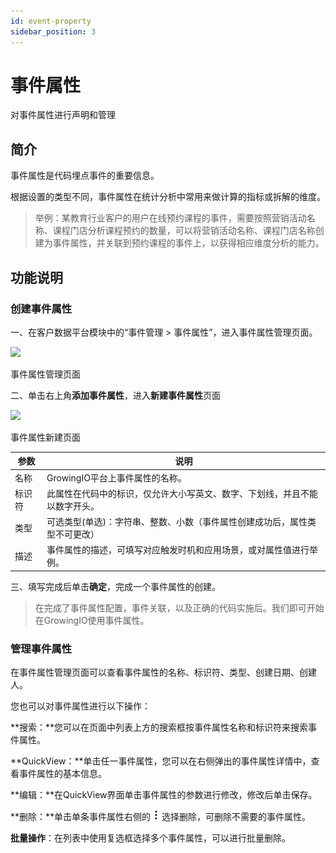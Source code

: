 ```yaml
---
id: event-property
sidebar_position: 3
---
```


# 事件属性

对事件属性进行声明和管理

## 简介[](#jian-jie)

事件属性是代码埋点事件的重要信息。

根据设置的类型不同，事件属性在统计分析中常用来做计算的指标或拆解的维度。

> 举例：某教育行业客户的用户在线预约课程的事件，需要按照营销活动名称、课程门店分析课程预约的数量，可以将营销活动名称、课程门店名称创建为事件属性，并关联到预约课程的事件上，以获得相应维度分析的能力。


## 功能说明[](#gong-neng-shuo-ming)

### 创建事件属性[](#chuang-jian-shi-jian-shu-xing)

一、在客户数据平台模块中的“事件管理 > 事件属性”，进入事件属性管理页面。

![](https://3953104361-files.gitbook.io/~/files/v0/b/gitbook-legacy-files/o/assets%2F-M2qbZInaXgdm8kkNosp%2F-M3ENsQm3QGQGowP3MJb%2F-M3ENvF2u7JNkBUnrmS5%2Fimage.png?alt=media&token=b18ba536-b466-4a34-93e1-a4a522d0e40a)

事件属性管理页面

二、单击右上角**添加事件属性**，进入**新建事件属性**页面

![](https://3953104361-files.gitbook.io/~/files/v0/b/gitbook-legacy-files/o/assets%2F-M2qbZInaXgdm8kkNosp%2F-M3ENsQm3QGQGowP3MJb%2F-M3EOIB8LJVUmxvr5Ni1%2Fimage.png?alt=media&token=8138b8a6-de6c-4e9c-817b-da5e646bdec6)

事件属性新建页面

| 参数  | 说明  |
| --- | --- |
| 名称  | GrowingIO平台上事件属性的名称。 |
| 标识符 | 此属性在代码中的标识，仅允许大小写英文、数字、下划线，并且不能以数字开头。 |
| 类型  | 可选类型(单选)：字符串、整数、小数（事件属性创建成功后，属性类型不可更改） |
| 描述  | 事件属性的描述，可填写对应触发时机和应用场景，或对属性值进行举例。 |

三、填写完成后单击**确定**，完成一个事件属性的创建。

> 在完成了事件属性配置，事件关联，以及正确的代码实施后。我们即可开始在GrowingIO使用事件属性。


### 管理事件属性[](#guan-li-shi-jian-shu-xing)

在事件属性管理页面可以查看事件属性的名称、标识符、类型、创建日期、创建人。

您也可以对事件属性进行以下操作：

**搜索：**您可以在页面中列表上方的搜索框按事件属性名称和标识符来搜索事件属性。

**QuickView：**单击任一事件属性，您可以在右侧弹出的事件属性详情中，查看事件属性的基本信息。

**编辑：**在QuickView界面单击事件属性的参数进行修改，修改后单击保存。

**删除：**单击单条事件属性右侧的 ![](/img/-Lo08UtW7H58ehFKeZ4g-LsycTyZaItbL8_Wigcx-LsyfkaafJ-8X2utJ9BbE782B9E782B9E782B9.png) 选择删除，可删除不需要的事件属性。

**批量操作**：在列表中使用复选框选择多个事件属性，可以进行批量删除。
